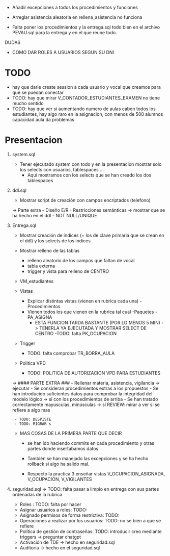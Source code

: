 - Añadir excepciones a todos los procedimientos y funciones
- Arreglar asistencia aleatoria en rellena_asistencia no funciona

- Falta poner los procedimientos y la entrega.sql todo bien en el archivo PEVAU.sql para la entrega y en el que reune todo.



DUDAS

- COMO DAR ROLES A USUARIOS SEGUN SU DNI


# TODO
- hay que darle create session a cada usuario y vocal que creamos para que se puedan conectar
- TODO: hay que mirar V_CONTADOR_ESTUDIANTES_EXAMEN no tiene mucho sentido
- TODO: hay que ver si aumentando numero de aulas caben todos los estudiantes, hay algo raro en la asignacion, con menos de 500 alumnos capacidad aula da problemas

# Presentacion

1) system.sql

    - Tener ejecutado system con todo y en la presentacion mostrar solo los selects con usuarios, tablespaces ...
        - Aqui mostramos con los selects que se han creado los dos tablespaces

2) ddl.sql
    - Mostrar script de creación con campos encriptados (telefono)

    -> Parte extra
        - Diseño E/R
            - Restricciones semánticas  -> mostrar que se ha hecho en el ddl
            - NOT NULL/UNIQUE


3) Entrega.sql
    - Mostrar creación de índices (+ los de clave primaria que se crean en el ddl) y los selects de los indices
    - Mostrar relleno de las tablas
        - relleno aleatorio de los campos que faltan de vocal
        - tabla externa 
        - trigger y vista para relleno de CENTRO
    - VM_estudiantes
    
    - Vistas
        - Explicar distintas vistas (vienen en rubrica cada una)
    -Procedimientos
        - Vienen todos los que vienen en la rubrica tal cual 
    -Paquetes
        -PA_ASIGNA 
            - ESTA FUNCION TARDA BASTANTE (POR LO MENOS 5 MIN) -> TENERLA YA EJECUTADA Y MOSTRAR SELECT DE CENTRO
        -TODO: falta PK_OCUPACION
    
    - Trigger
        - TODO: falta comprobar TR_BORRA_AULA 
    
    - Politica VPD
        - TODO: POLITICA DE AUTORIZACION VPD PARA ESTUDIANTES

    -> #### PARTE EXTRA ###
        - Rellenar materia, asistencia, vigilancia -> ejecutar
            - Se consideran procedimientos extras a los propuestos
        - Se han introducido suficientes datos para comprobar la integridad del modelo lógico -> sí con los procedimientos de arriba
        - Se han tratado correctamente mayusculas, minúsculas -> sí REVIEW: mirar a ver si se refiere a algo mas
        
        - TODO: DESPISTE
        - TODO: MIGRAR s


    - MAS COSAS DE LA PRIMERA PARTE QUE DECIR
        - se han ido haciendo commits en cada procedimiento y otras partes donde insertabamos datos
        - También se han manejado las excepciones y se ha hecho rollback si algo ha salido mal.

        - Respecto la practica 3 enseñar vistas V_OCUPACION_ASIGNADA, V_OCUPACION, V_VIGILANTES

4) seguridad.sql -> TODO: falta pasar a limpio en entrega con sus partes ordenadas de la rubrica

    - Roles : TODO: falta por hacer
    - Asignar usuarios a roles: TODO: 
    - Asignado permisos de forma restrictiva: TODO: 
    - Operaciones a realizar por los usuarios: TODO: no se bien a que se refiere
    - Política de gestión de contraseñas: TODO: introducir creo mediante triggers -> preguntar chatgpt
    - Activación de TDE -> hecho en  seguridad.sql
    - Auditoría -> hecho en el seguridad.sql